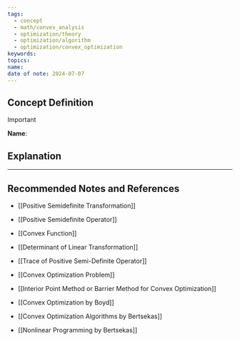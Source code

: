 ```yaml
---
tags:
  - concept
  - math/convex_analysis
  - optimization/theory
  - optimization/algorithm
  - optimization/convex_optimization
keywords: 
topics: 
name: 
date of note: 2024-07-07
---
```


## Concept Definition

>[!important]
>**Name**: 



## Explanation





-----------
##  Recommended Notes and References

- [[Positive Semidefinite Transformation]]
- [[Positive Semidefinite Operator]]



- [[Convex Function]]
- [[Determinant of Linear Transformation]]
- [[Trace of Positive Semi-Definite Operator]]


- [[Convex Optimization Problem]]
- [[Interior Point Method or Barrier Method for Convex Optimization]]



- [[Convex Optimization by Boyd]]
- [[Convex Optimization Algorithms by Bertsekas]]
- [[Nonlinear Programming by Bertsekas]]